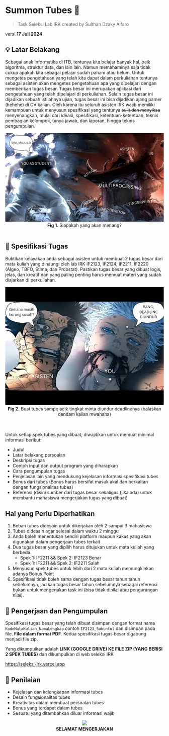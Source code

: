 # Summon Tubes 🙏

> Task Seleksi Lab IRK created by Sulthan Dzaky Alfaro

versi **17 Juli 2024**


## 💡 Latar Belakang

Sebagai anak informatika di ITB, tentunya kita belajar banyak hal, baik algoritma, struktur data, dan lain lain. Namun memahaminya saja tidak cukup apakah kita sebagai pelajar sudah paham atau belum. Untuk mengetes pengetahuan yang telah kita dapat dalam perkuliahan tentunya sebagai asisten akan mengetes pengetahuan apa yang dipelajari dengan memberikan tugas besar. Tugas besar ini merupakan aplikasi dari pengetahuan yang telah dipelajari di perkuliahan. Selain tugas besar ini dijadikan sebuah istilahnya ujian, tugas besar ini bisa dijadikan ajang pamer (hehehe) di CV kalian. Oleh karena itu seluruh asisten IRK wajib memiliki kemampuan untuk menyusun spesifikasi yang tentunya ~~sulit dan menyiksa~~ menyenangkan, mulai dari ideasi, spesifikasi, ketentuan-ketentuan, teknis pembagian kelompok, tanya jawab, dan laporan, hingga teknis pengumpulan. 

<div align=center>
<img src="./img/img.png">
<br>
  <b>Fig 1.</b> Siapakah yang akan menang?
<br>
</div>

<br>

## 📝 Spesifikasi Tugas

Buktikan kelayakan anda sebagai asisten untuk membuat 2 tugas besar dari mata kuliah yang dinaungi oleh lab IRK IF2123, IF2124, IF2211, IF2220 (Algeo, TBFO, Stima, dan Probstat). Pastikan tugas besar yang dibuat logis, jelas, dan kreatif dan yang paling penting harus memuat materi yang sudah diajarkan di perkuliahan. 

<div align=center>
<img src="./img/img2.png">
<br>
  <b>Fig 2.</b> Buat tubes sampe adik tingkat minta diundur deadlinenya (balaskan dendam kalian mwahaha)
<br>
</div>

<br>

<br>

Untuk setiap spek tubes yang dibuat, diwajibkan untuk memuat minimal informasi berikut:
 - Judul
 - Latar belakang persoalan
 - Deskripsi tugas
 - Contoh input dan output program yang diharapkan
 - Cara pengumpulan tugas
 - Penjelasan lain yang mendukung kejelasan informasi spesifikasi tubes
 - Bonus dari tubes (Bonus harus bersifat masuk akal dan berkaitan dengan fungsionalitas tubes)
 - Referensi (disini sumber dari tugas besar sekaligus (jika ada) untuk membantu mahasiswa mengerjakan tugas yang dibuat)

## Hal yang Perlu Diperhatikan
1. Beban tubes didesain untuk dikerjakan oleh 2 sampai 3 mahasiswa
2. Tubes didesain agar selesai dalam waktu 2 minggu
3. Anda boleh menentukan sendiri platform maupun kakas yang akan digunakan dalam
pengerjaan tubes terkait
4. Dua tugas besar yang dipilih harus ditujukan untuk mata kuliah yang berbeda.
    - Spek 1: IF2211 && Spek 2: IF2123 Benar
    - Spek 1: IF2211 && Spek 2: IF2211 Salah
5. Menyusun spek tubes untuk lebih dari 2 mata kuliah memungkinkan adanya Bonus
Point
6. Spesifikasi tidak boleh sama dengan tugas besar tahun tahun sebelumnya, jadikan tugas besar tahun sebelumnya sebagai referensi bukan untuk mengerjakan task ini (bisa tidak dinilai atau pengurangan nilai). 


## 📂 Pengerjaan dan Pengumpulan

Spesifikasi tugas besar yang telah dibuat disimpan dengan format nama ```KodeMataKuliah_NamaLengkap``` contoh ```IF2123_Sukuntul``` dan disimpan pada file. **File dalam format PDF**. Kedua spesifikasi tugas besar digabung menjadi file zip.

Yang dikumpulkan adalah **LINK (GOOGLE DRIVE) KE FILE ZIP (YANG BERISI 2 SPEK TUBES)** dan dikumpulkan di web seleksi IRK 

https://seleksi-irk.vercel.app

## 📌 Penilaian

 - Kejelasan dan kelengkapan informasi tubes
 - Desain fungsionalitas tubes
 - Kreativitas dalam membuat persoalan tubes
 - Bonus yang terdapat dalam tubes
 - Sesuatu yang ditambahkan diluar informasi wajib

<div align=center>
<img src="https://lh3.googleusercontent.com/pw/AP1GczOCVcal89-ifbzbBxSP0ue5vmpWukeFQXmWSs-b9UjBVJh1KLqUrBgYc4sOjXYWOpo5k8KrDooEB3GFAFZx7GBLebEC-Y_iwIfdH7NoSzCgap2-D55iVTTuOajNauqi_R9yD05_6Ureh_nQqYvsDNEa=w224-h224-s-no-gm?authuser=0">
<br>
  <b>SELAMAT MENGERJAKAN</b>
<br>
</div>

<br>

<br>
